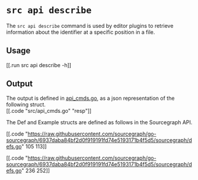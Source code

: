 # `src api describe`

The `src api describe` command is used by editor plugins to retrieve information about the identifier at a specific position in a file.

## Usage
[[.run src api describe -h]]

## Output
The output is defined in [api_cmds.go](https://github.com/sourcegraph/srclib/blob/e5295dfcd719535ff9cbb37a2771337d44fe5953/src/api_cmds.go#L190-L193), as a json representation of the following struct.  
[[.code "src/api_cmds.go" "resp"]]

The Def and Example structs are defined as follows in the Sourcegraph API.

[[.code "https://raw.githubusercontent.com/sourcegraph/go-sourcegraph/6937daba84bf2d0f919191fd74e5193171b4f5d5/sourcegraph/defs.go" 105 113]]

[[.code "https://raw.githubusercontent.com/sourcegraph/go-sourcegraph/6937daba84bf2d0f919191fd74e5193171b4f5d5/sourcegraph/defs.go" 236 252]]
